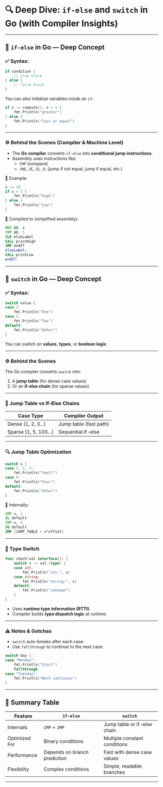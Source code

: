 # 🔍 Deep Dive: `if-else` and `switch` in Go (with Compiler Insights)

---

## 🌟 `if-else` in Go — Deep Concept

### ✅ Syntax:
```go
if condition {
    // true block
} else {
    // false block
}
```

You can also initialize variables inside an `if`:

```go
if x := compute(); x > 5 {
    fmt.Println("greater")
} else {
    fmt.Println("less or equal")
}
```

---

### ⚙️ Behind the Scenes (Compiler & Machine Level)

- The **Go compiler** converts `if-else` into **conditional jump instructions**.
- Assembly uses instructions like:
  - `CMP` (compare)
  - `JNE`, `JE`, `JG`, `JL` (jump if not equal, jump if equal, etc.)

🧠 Example:

```go
x := 10
if x > 5 {
    fmt.Println("High")
} else {
    fmt.Println("Low")
}
```

🔧 Compiled to (simplified assembly):
```asm
MOV AX, x
CMP AX, 5
JLE elseLabel
CALL printHigh
JMP endIf
elseLabel:
CALL printLow
endIf:
```

---

## 🔀 `switch` in Go — Deep Concept

### ✅ Syntax:
```go
switch value {
case 1:
    fmt.Println("One")
case 2:
    fmt.Println("Two")
default:
    fmt.Println("Other")
}
```

You can switch on **values**, **types**, or **boolean logic**.

---

### ⚙️ Behind the Scenes

The Go compiler converts `switch` into:
1. A **jump table** (for dense case values)
2. Or an **if-else chain** (for sparse values)

---

### 📌 Jump Table vs If-Else Chains

| Case Type             | Compiler Output        |
|-----------------------|------------------------|
| Dense (1, 2, 3...)     | Jump table (fast path) |
| Sparse (1, 5, 100...)  | Sequential if-else     |

---

### 🔍 Jump Table Optimization

```go
switch x {
case 1, 2, 3:
    fmt.Println("Small")
case 4:
    fmt.Println("Four")
default:
    fmt.Println("Other")
}
```

🔧 Internally:
```asm
CMP x, 1
JL default
CMP x, 4
JG default
JMP [JUMP_TABLE + x*offset]
```

---

### 📍 Type Switch

```go
func check(val interface{}) {
    switch v := val.(type) {
    case int:
        fmt.Println("int:", v)
    case string:
        fmt.Println("string:", v)
    default:
        fmt.Println("unknown")
    }
}
```

- Uses **runtime type information (RTTI)**.
- Compiler builds **type dispatch logic** at runtime.

---

### ⚠️ Notes & Gotchas

- `switch` auto-breaks after each case.
- Use `fallthrough` to continue to the next case:

```go
switch day {
case "Monday":
    fmt.Println("Start")
    fallthrough
case "Tuesday":
    fmt.Println("Work continues")
}
```

---

## 🔬 Summary Table

| Feature         | `if-else`                        | `switch`                         |
|-----------------|----------------------------------|----------------------------------|
| Internals       | `CMP` + `JMP`                    | Jump table or if-else chain      |
| Optimized For   | Binary conditions                | Multiple constant conditions     |
| Performance     | Depends on branch prediction     | Fast with dense case values      |
| Flexibility     | Complex conditions               | Simple, readable branches        |

---

